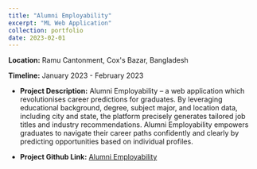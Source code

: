 ```yaml
---
title: "Alumni Employability"
excerpt: "ML Web Application"
collection: portfolio
date: 2023-02-01
---
```


**Location:** Ramu Cantonment, Cox's Bazar, Bangladesh


**Timeline:** January 2023 - February 2023

- **Project Description:** Alumni Employability – a web application which revolutionises career predictions for graduates. By leveraging educational background, degree, subject major, and location data, including city and state, the platform precisely generates tailored job titles and industry recommendations. Alumni Employability empowers graduates to navigate their career paths confidently and clearly by predicting opportunities based on individual profiles.

- **Project Github Link:** [Alumni Employability](https://github.com/rafsunsheikh/alumni_employability)

<!-- - **Publication:** [Medium.com](https://medium.com/@rafsunsheikh116/introducing-ptmodels-a-python-package-for-easy-image-classification-using-pre-trained-models-510d6cd1c7c7)

- **Package Link:** [pypi.org](https://pypi.org/project/ptmodels/) -->